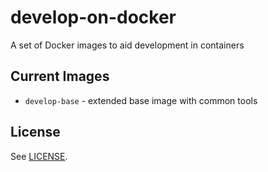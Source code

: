 # develop-on-docker

A set of Docker images to aid development in containers

## Current Images

- `develop-base` - extended base image with common tools

## License

See [LICENSE](https://github.com/slogsdon/develop-on-docker/blob/master/LICENSE).
